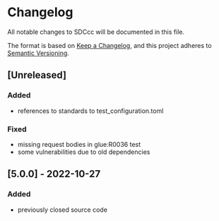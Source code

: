 # Changelog
All notable changes to SDCcc will be documented in this file.

The format is based on [Keep a Changelog](https://keepachangelog.com/en/1.0.0/),
and this project adheres to [Semantic Versioning](https://semver.org/spec/v2.0.0.html).

## [Unreleased]
### Added
- references to standards to test_configuration.toml

### Fixed
- missing request bodies in glue:R0036 test
- some vulnerabilities due to old dependencies

## [5.0.0] - 2022-10-27
### Added
- previously closed source code
